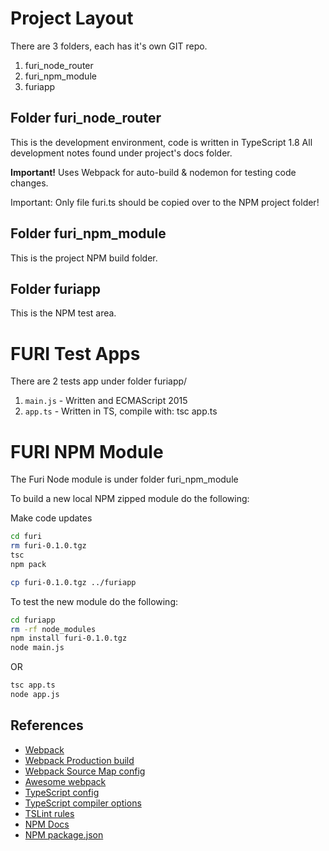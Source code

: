 # Project Layout

There are 3 folders, each has it's own GIT repo.

1. furi_node_router
1. furi_npm_module
1. furiapp


## Folder furi_node_router

This is the development environment, code is written in TypeScript 1.8
All development notes found under project's docs folder.

**Important!** Uses Webpack for auto-build & nodemon for testing code changes.

Important: Only file furi.ts should be copied over to the NPM project folder!

## Folder furi_npm_module

This is the project NPM build folder.

## Folder furiapp

This is the NPM test area.

# FURI Test Apps

There are 2 tests app under folder furiapp/

1. `main.js` - Written and ECMAScript 2015
1. `app.ts`  - Written in TS, compile with: tsc app.ts

# FURI NPM Module

The Furi Node module is under folder furi_npm_module

To build a new local NPM zipped module do the following:

Make code updates

```bash
cd furi
rm furi-0.1.0.tgz
tsc
npm pack

cp furi-0.1.0.tgz ../furiapp
```

To test the new module do the following:

```bash
cd furiapp
rm -rf node_modules
npm install furi-0.1.0.tgz
node main.js
```

OR

```bash
tsc app.ts
node app.js
```

## References

* [Webpack](https://webpack.js.org/)
* [Webpack Production build](https://webpack.js.org/guides/production-build/)
* [Webpack Source Map config](https://webpack.js.org/configuration/devtool/)
* [Awesome webpack](https://github.com/webpack-contrib/awesome-webpack#webpack-plugins)
* [TypeScript config](https://www.typescriptlang.org/docs/handbook/tsconfig-json.html)
* [TypeScript compiler options](https://www.typescriptlang.org/docs/handbook/compiler-options.html)
* [TSLint rules](https://palantir.github.io/tslint/rules/)
* [NPM Docs](https://docs.npmjs.com)
* [NPM package.json](https://docs.npmjs.com/files/package.json)


